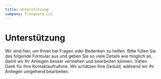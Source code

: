```yaml
---
title: Unterstützung
company: Tranquera LLC
---
```


# Unterstützung

Wir sind hier, um Ihnen bei Fragen oder Bedenken zu helfen. Bitte füllen Sie das folgende Formular aus und geben Sie so viele Details wie möglich an, damit wir Ihr Anliegen besser verstehen und bearbeiten können. Vielen Dank für Ihre Kontaktaufnahme. Wir schätzen Ihre Geduld, während wir Ihr Anliegen umgehend bearbeiten.